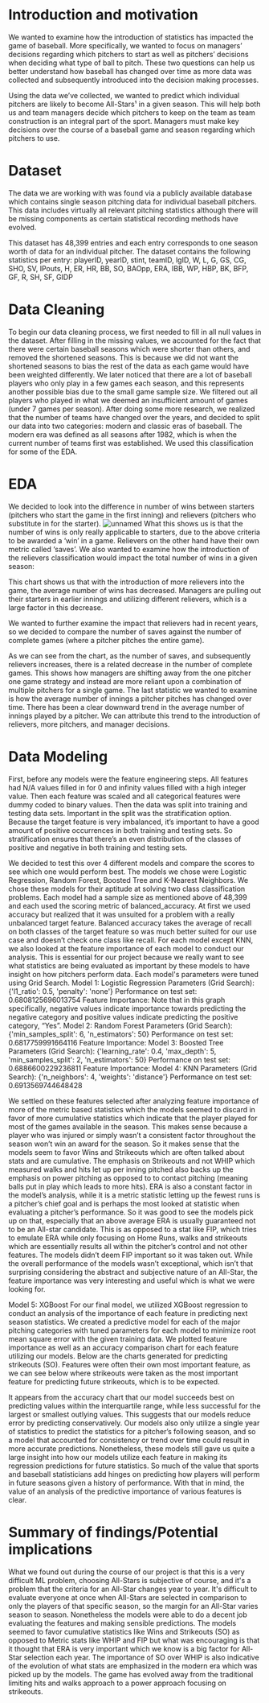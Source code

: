 # Introduction and motivation
We wanted to examine how the introduction of statistics has impacted the game of baseball. More specifically, we wanted to focus on managers’ decisions regarding which pitchers to start as well as pitchers’ decisions when deciding what type of ball to pitch. These two questions can help us better understand how baseball has changed over time as more data was collected and subsequently introduced into the decision making processes.

Using the data we’ve collected, we wanted to predict which individual pitchers are likely to become All-Stars¹ in a given season. This will help both us and team managers decide which pitchers to keep on the team as team construction is an integral part of the sport.
Managers must make key decisions over the course of a baseball game and season regarding which pitchers to use.

# Dataset
The data we are working with was found via a publicly available database which contains single season pitching data for individual baseball pitchers. This data includes virtually all relevant pitching statistics although there will be missing components as certain statistical recording methods have evolved.

This dataset has 48,399 entries and each entry corresponds to one season worth of data for an individual pitcher. The dataset contains the following statistics per entry:
playerID, yearID, stint, teamID, lgID, W, L, G, GS, CG, SHO, SV, IPouts, H, ER, HR, BB, SO, BAOpp, ERA, IBB, WP, HBP, BK, BFP, GF, R, SH, SF, GIDP


# Data Cleaning
To begin our data cleaning process, we first needed to fill in all null values in the dataset. After filling in the missing values, we accounted for the fact that there were certain baseball seasons which were shorter than others, and removed the shortened seasons. This is because we did not want the shortened seasons to bias the rest of the data as each game would have been weighted differently.
We later noticed that there are a lot of baseball players who only play in a few games each season, and this represents another possible bias due to the small game sample size. We filtered out all players who played in what we deemed an insufficient amount of games (under 7 games per season).
After doing some more research, we realized that the number of teams have changed over the years, and decided to split our data into two categories: modern and classic eras of baseball. The modern era was defined as all seasons after 1982, which is when the current number of teams first was established. We used this classification for some of the EDA.


# EDA


We decided to look into the difference in number of wins between starters (pitchers who start the game in the first inning) and relievers (pitchers who substitute in for the starter). 
![unnamed](https://github.com/iljones00/pitching/assets/46659382/4546ac8b-4eff-48ca-9914-e09b8d8fa98e)
What this shows us is that the number of wins is only really applicable to starters, due to the above criteria to be awarded a ‘win’ in a game. Relievers on the other hand have their own metric called ‘saves’.
We also wanted to examine how the introduction of the relievers classification would impact the total number of wins in a given season:
 
This chart shows us that with the introduction of more relievers into the game, the average number of wins has decreased. Managers are pulling out their starters in earlier innings and utilizing different relievers, which is a large factor in this decrease.

We wanted to further examine the impact that relievers had in recent years, so we decided to compare the number of saves against the number of complete games (where a pitcher pitches the entire game). 

As we can see from the chart, as the number of saves, and subsequently relievers increases, there is a related decrease in the number of complete games. This shows how managers are shifting away from the one pitcher one game strategy and instead are more reliant upon a combination of multiple pitchers for a single game.
The last statistic we wanted to examine is how the average number of innings a pitcher pitches has changed over time.
There has been a clear downward trend in the average number of innings played by a pitcher. We can attribute this trend to the introduction of relievers, more pitchers, and manager decisions.


# Data Modeling
First, before any models were the feature engineering steps. All features had N/A values filled in for 0 and infinity values filled with a high integer value. Then each feature was scaled and all categorical features were dummy coded to binary values. Then the data was split into training and testing data sets. Important in the split was the stratification option. Because the target feature is very imbalanced, it’s important to have a good amount of positive occurrences in both training and testing sets. So stratification ensures that there’s an even distribution of the classes of positive and negative in both training and testing sets.

We decided to test this over 4 different models and compare the scores to see which one would perform best. The models we chose were Logistic Regression, Random Forest, Boosted Tree and K-Nearest Neighbors. We chose these models for their aptitude at solving two class classification problems. Each model had a sample size as mentioned above of 48,399 and each used the scoring metric of balanced_accuracy. At first we used accuracy but realized that it was unsuited for a problem with a really unbalanced target feature. Balanced accuracy takes the average of recall on both classes of the target feature so was much better suited for our use case and doesn’t check one class like recall.
For each model except KNN, we also looked at the feature importance of each model to conduct our analysis. This is essential for our project because we really want to see what statistics are being evaluated as important by these models to have insight on how pitchers perform data. Each model's parameters were tuned using Grid Search.
Model 1: Logistic Regression
Parameters (Grid Search): {'l1_ratio': 0.5, 'penalty': 'none'}
Performance on test set: 0.6808125696013754
Feature Importance: Note that in this graph specifically, negative values indicate importance towards predicting the negative category and positive values indicate predicting the positive category, “Yes”.
Model 2: Random Forest
Parameters (Grid Search): {'min_samples_split': 6, 'n_estimators': 50}
Performance on test set: 0.6817759991664116
Feature Importance:
Model 3: Boosted Tree
Parameters (Grid Search): {'learning_rate': 0.4,
 'max_depth': 5,
 'min_samples_split': 2,
 'n_estimators': 50}
Performance on test set: 0.6886600229236811
Feature Importance: 
Model 4: KNN
Parameters (Grid Search): {'n_neighbors': 4, 'weights': 'distance'}
Performance on test set: 0.6913569744648428


We settled on these features selected after analyzing feature importance of more of the metric based statistics which the models seemed to discard in favor of more cumulative statistics which indicate that the player played for most of the games available in the season. This makes sense because a player who was injured or simply wasn’t a consistent factor throughout the season won’t win an award for the season. So it makes sense that the models seem to favor Wins and Strikeouts which are often talked about stats and are cumulative. The emphasis on Strikeouts and not WHIP which measured walks and hits let up per inning pitched also backs up the emphasis on power pitching as opposed to to contact pitching (meaning balls put in play which leads to more hits). ERA is also a constant factor in the model’s analysis, while it is a metric statistic letting up the fewest runs is a pitcher’s chief goal and is perhaps the most looked at statistic when evaluating a pitcher’s performance. So it was good to see the models pick up on that, especially that an above average ERA is usually guaranteed not to be an All-star candidate. This is as opposed to a stat like FIP, which tries to emulate ERA while only focusing on Home Runs, walks and strikeouts which are essentially results all within the pitcher’s control and not other features. The models didn’t deem FIP important so it was taken out. While the overall performance of the models wasn’t exceptional, which isn’t that surprising considering the abstract and subjective nature of an All-Star, the feature importance was very interesting and useful which is what we were looking for.

Model 5: XGBoost
For our final model, we utilized XGBoost regression to conduct an analysis of the importance of each feature in predicting next season statistics. We created a predictive model for each of the major pitching categories with tuned parameters for each model to minimize root mean square error with the given training data. We plotted feature importance as well as an accuracy comparison chart for each feature utilizing our models. Below are the charts generated for predicting strikeouts (SO). Features were often their own most important feature, as we can see below where strikeouts were taken as the most important feature for predicting future strikeouts, which is to be expected. 

It appears from the accuracy chart that our model succeeds best on predicting values within the interquartile range, while less successful for the largest or smallest outlying values. This suggests that our models reduce error by predicting conservatively. Our models also only utilize a single year of statistics to predict the statistics for a pitcher’s following season, and so a model that accounted for consistency or trend over time could result in more accurate predictions. Nonetheless,  these models still gave us quite a large insight into how our models utilize each feature in making its regression predictions for future statistics. So much of the value that sports and baseball statisticians add hinges on predicting how players will perform in future seasons given a history of performance. With that in mind, the value of an analysis of the predictive importance of various features is clear.
 


# Summary of findings/Potential implications
What we found out during the course of our project is that this is a very difficult ML problem, choosing All-Stars is subjective of course, and it's a problem that the criteria for an All-Star changes year to year. It's difficult to evaluate everyone at once when All-Stars are selected in comparison to only the players of that specific season, so the margin for an All-Star varies season to season.
Nonetheless the models were able to do a decent job evaluating the features and making sensible predictions.
The models seemed to favor cumulative statistics like Wins and Strikeouts (SO) as opposed to Metric stats like WHIP and FIP but what was encouraging is that it thought that ERA is very important which we know is a big factor for All-Star selection each year. 
The importance of SO over WHIP is also indicative of the evolution of what stats are emphasized in the modern era which was picked up by the models. The game has evolved away from the traditional limiting hits and walks approach to a power approach focusing on strikeouts.
